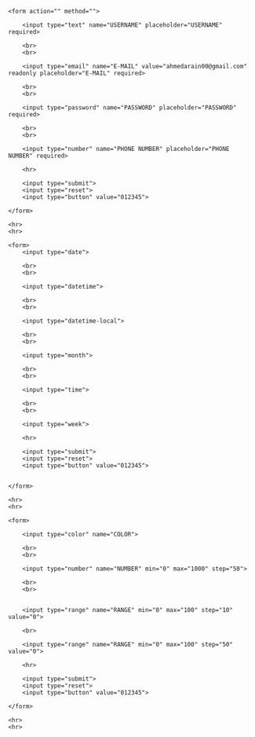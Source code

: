 <!DOCTYPE html>
<html lang="en">

<head>
    <meta charset="UTF-8">
    <title>TXT HTML</title>
</head>

<body>

    <form action="" method="">

        <input type="text" name="USERNAME" placeholder="USERNAME" required>

        <br>
        <br>

        <input type="email" name="E-MAIL" value="ahmedarain00@gmail.com" readonly placeholder="E-MAIL" required>

        <br>
        <br>

        <input type="password" name="PASSWORD" placeholder="PASSWORD" required>

        <br>
        <br>

        <input type="number" name="PHONE NUMBER" placeholder="PHONE NUMBER" required>

        <hr>

        <input type="submit">
        <input type="reset">
        <input type="button" value="012345">

    </form>

    <hr>
    <hr>

    <form>
        <input type="date">

        <br>
        <br>

        <input type="datetime">

        <br>
        <br>

        <input type="datetime-local">

        <br>
        <br>

        <input type="month">

        <br>
        <br>

        <input type="time">

        <br>
        <br>

        <input type="week">

        <hr>

        <input type="submit">
        <input type="reset">
        <input type="button" value="012345">


    </form>

    <hr>
    <hr>

    <form>

        <input type="color" name="COLOR">

        <br>
        <br>

        <input type="number" name="NUMBER" min="0" max="1000" step="50">

        <br>
        <br>


        <input type="range" name="RANGE" min="0" max="100" step="10" value="0">

        <br>

        <input type="range" name="RANGE" min="0" max="100" step="50" value="0">

        <hr>

        <input type="submit">
        <input type="reset">
        <input type="button" value="012345">

    </form>

    <hr>
    <hr>

</body>

</html>
